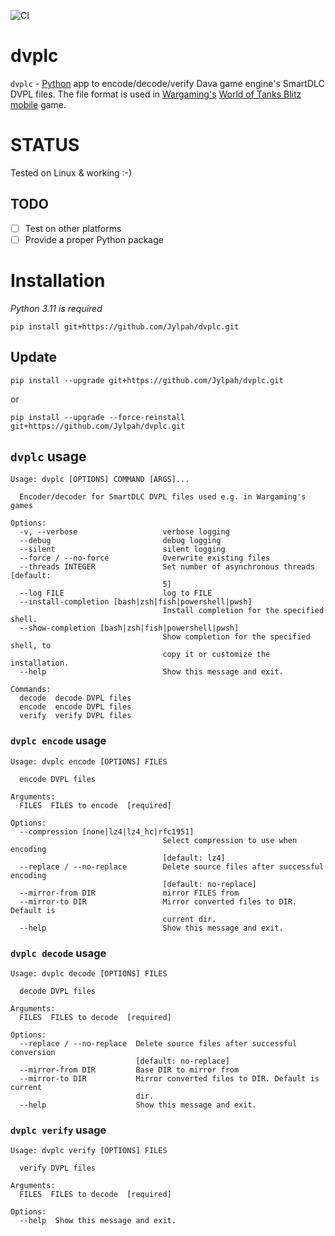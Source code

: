 ![CI](https://github.com/Jylpah/dvplc/actions/workflows/python-package.yml/badge.svg)

# dvplc

`dvplc` - [Python](https://python.org) app to encode/decode/verify Dava game engine's SmartDLC DVPL files. The file format is used in [Wargaming's](https://wargaming.net) [World of Tanks Blitz mobile](https://wotblitz.com/) game. 

# STATUS

Tested on Linux & working :-) 

## TODO

- [ ] Test on other platforms
- [ ] Provide a proper Python package

# Installation 

*Python 3.11 is required*

```
pip install git+https://github.com/Jylpah/dvplc.git
```
## Update

```
pip install --upgrade git+https://github.com/Jylpah/dvplc.git
``` 
or 
```
pip install --upgrade --force-reinstall git+https://github.com/Jylpah/dvplc.git
```


## `dvplc` usage

```
Usage: dvplc [OPTIONS] COMMAND [ARGS]...

  Encoder/decoder for SmartDLC DVPL files used e.g. in Wargaming's games

Options:
  -v, --verbose                   verbose logging
  --debug                         debug logging
  --silent                        silent logging
  --force / --no-force            Overwrite existing files
  --threads INTEGER               Set number of asynchronous threads  [default:
                                  5]
  --log FILE                      log to FILE
  --install-completion [bash|zsh|fish|powershell|pwsh]
                                  Install completion for the specified shell.
  --show-completion [bash|zsh|fish|powershell|pwsh]
                                  Show completion for the specified shell, to
                                  copy it or customize the installation.
  --help                          Show this message and exit.

Commands:
  decode  decode DVPL files
  encode  encode DVPL files
  verify  verify DVPL files

```
### `dvplc encode` usage

```
Usage: dvplc encode [OPTIONS] FILES

  encode DVPL files

Arguments:
  FILES  FILES to encode  [required]

Options:
  --compression [none|lz4|lz4_hc|rfc1951]
                                  Select compression to use when encoding
                                  [default: lz4]
  --replace / --no-replace        Delete source files after successful encoding
                                  [default: no-replace]
  --mirror-from DIR               mirror FILES from
  --mirror-to DIR                 Mirror converted files to DIR. Default is
                                  current dir.
  --help                          Show this message and exit.

```
### `dvplc decode` usage

```
Usage: dvplc decode [OPTIONS] FILES

  decode DVPL files

Arguments:
  FILES  FILES to decode  [required]

Options:
  --replace / --no-replace  Delete source files after successful conversion
                            [default: no-replace]
  --mirror-from DIR         Base DIR to mirror from
  --mirror-to DIR           Mirror converted files to DIR. Default is current
                            dir.
  --help                    Show this message and exit.

```
### `dvplc verify` usage

```
Usage: dvplc verify [OPTIONS] FILES

  verify DVPL files

Arguments:
  FILES  FILES to decode  [required]

Options:
  --help  Show this message and exit.

```



